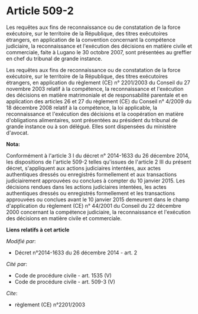 # Article 509-2

Les requêtes aux fins de reconnaissance ou de constatation de la force exécutoire, sur le territoire de la République, des
titres exécutoires étrangers, en application de la convention concernant la compétence judiciaire, la reconnaissance et
l'exécution des décisions en matière civile et commerciale, faite à Lugano le 30 octobre 2007, sont présentées au greffier en
chef du tribunal de grande instance. 

Les requêtes aux fins de reconnaissance ou de constatation de la force exécutoire, sur le territoire de la République, des
titres exécutoires étrangers, en application du règlement (CE) n° 2201/2003 du Conseil du 27 novembre 2003 relatif à la
compétence, la reconnaissance et l'exécution des décisions en matière matrimoniale et de responsabilité parentale et en
application des articles 26 et 27 du règlement (CE) du Conseil n° 4/2009 du 18 décembre 2008 relatif à la compétence, la loi
applicable, la reconnaissance et l'exécution des décisions et la coopération en matière d'obligations alimentaires, sont
présentées au président du tribunal de grande instance ou à son délégué. Elles sont dispensées du ministère d'avocat.

**Nota:**

Conformément à l'article 3 I du décret n° 2014-1633 du 26 décembre    2014, les dispositions de l'article 509-2 telles
qu'issues de l'article  2   III du présent décret, s'appliquent aux actions judiciaires  intentées,   aux actes authentiques
dressés ou enregistrés formellement  et aux   transactions judiciairement approuvées ou conclues à compter du  10   janvier
2015. Les décisions rendues dans les actions judiciaires    intentées, les actes authentiques dressés ou enregistrés
formellement  et   les transactions approuvées ou conclues avant le 10 janvier 2015    demeurent dans le champ d'application
du règlement (CE) n° 44/2001 du    Conseil du 22 décembre 2000 concernant la compétence judiciaire, la    reconnaissance et
l'exécution des décisions en matière civile et    commerciale.

**Liens relatifs à cet article**

_Modifié par_:

  - Décret n°2014-1633 du 26 décembre 2014 - art. 2

_Cité par_:

  - Code de procédure civile - art. 1535 (V)
  - Code de procédure civile - art. 509-3 (V)

_Cite_:

  - règlement (CE) n°2201/2003
